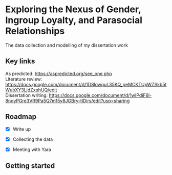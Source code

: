 # Exploring the Nexus of Gender, Ingroup Loyalty, and Parasocial Relationships
The data collection and modelling of my dissertation work 



## Key links
As predicted: https://aspredicted.org/see_one.php <br> 
Literature review: https://docs.google.com/document/d/1D8lowquL35KQ_geMCKTUpWZSkb5tWubXY3LjdZxphUQ/edit <br>
Dissertation writing: https://docs.google.com/document/d/1wIPdjF6I-8nqyPGre3VR9Pa5Q7m15y8JGBry-tIDirs/edit?usp=sharing 

## Roadmap
- [x] Write up
- [x] Collecting the data
- [x] Meeting with Yara


## Getting started

